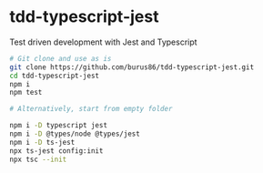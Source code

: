 # tdd-typescript-jest

Test driven development with Jest and Typescript

```bash
# Git clone and use as is
git clone https://github.com/burus86/tdd-typescript-jest.git
cd tdd-typescript-jest
npm i
npm test

# Alternatively, start from empty folder

npm i -D typescript jest
npm i -D @types/node @types/jest
npm i -D ts-jest
npx ts-jest config:init
npx tsc --init
```

